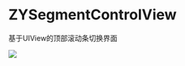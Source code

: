 # ZYSegmentControlView
基于UIView的顶部滚动条切换界面

![](http://obu9sn81l.bkt.clouddn.com/segmentControlView.gif)
